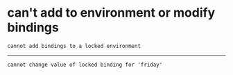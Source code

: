 # can't add to environment or modify bindings

    cannot add bindings to a locked environment

---

    cannot change value of locked binding for 'friday'

